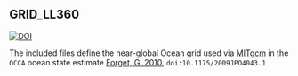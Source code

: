 
## GRID_LL360

[![DOI](https://zenodo.org/badge/283592961.svg)](https://zenodo.org/badge/latestdoi/283592961)

The included files define the near-global Ocean grid used via [MITgcm](http://mitgcm.org) in the `OCCA` ocean state estimate [Forget, G. 2010](https://doi.org/10.1175/2009JPO4043.1), `doi:10.1175/2009JPO4043.1`

